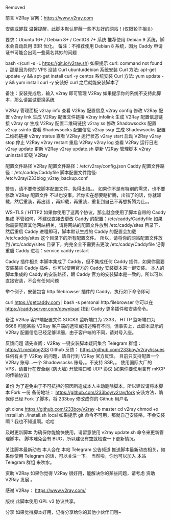Removed


前言
V2Ray 官网：https://www.v2ray.com


安装或卸载
温馨提醒，此脚本默认屏蔽一些不友好的网站！(仅限轮子相关)

要求：Ubuntu 16+ / Debian 8+ / CentOS 7+ 系统
推荐使用 Debian 9 系统，脚本会自动启用 BBR 优化。
备注：不推荐使用 Debian 8 系统，因为 Caddy 申请证书可能会出现一些莫名其妙的问题

bash <(curl -s -L https://git.io/v2ray.sh)
如果提示 curl: command not found ，那是因为你的 VPS 没装 Curl
ubuntu/debian 系统安装 Curl 方法: apt-get update -y && apt-get install curl -y
centos 系统安装 Curl 方法: yum update -y && yum install curl -y
安装好 curl 之后就能安装脚本了

备注：安装完成后，输入 v2ray 即可管理 V2Ray
如果提示你的系统不支持此脚本，那么请尝试更换系统

V2Ray 管理面板
v2ray info 查看 V2Ray 配置信息
v2ray config 修改 V2Ray 配置
v2ray link 生成 V2Ray 配置文件链接
v2ray infolink 生成 V2Ray 配置信息链接
v2ray qr 生成 V2Ray 配置二维码链接
v2ray ss 修改 Shadowsocks 配置
v2ray ssinfo 查看 Shadowsocks 配置信息
v2ray ssqr 生成 Shadowsocks 配置二维码链接
v2ray status 查看 V2Ray 运行状态
v2ray start 启动 V2Ray
v2ray stop 停止 V2Ray
v2ray restart 重启 V2Ray
v2ray log 查看 V2Ray 运行日志
v2ray update 更新 V2Ray
v2ray update.sh 更新 V2Ray 管理脚本
v2ray uninstall 卸载 V2Ray

配置文件路径
V2Ray 配置文件路径：/etc/v2ray/config.json
Caddy 配置文件路径：/etc/caddy/Caddyfile
脚本配置文件路径: /etc/v2ray/233blog_v2ray_backup.conf

警告，请不要修改脚本配置文件，免得出错。。
如果你不是有特别的需求，也不要修改 V2Ray 配置文件
不过也没事，若你实在想要瞎折腾，出错了的话，你就卸载，然后重装，再出错 ，再卸载，再重装，重复到自己不再想折腾为止。。

WS+TLS / HTTP2
如果你使用了这两个协议，那么就会使用了脚本自带的 Caddy 集成
不管如何，不建议直接去更改 Caddy 的配置：/etc/caddy/Caddyfile
如果你需要配置其他网站相关，请将网站的配置文件放到 /etc/caddy/sites 目录下，然后重启 Caddy 进程即可，脚本默认生成的 Caddy 的配置会加载 /etc/caddy/sites 这个目录下的所有配置文件。
所以，请将你的网站配置文件放到 /etc/caddy/sites 目录下，完完全全不需要去更改 /etc/caddy/Caddyfile
记得重启 Caddy 进程：service caddy restart

Caddy 插件相关
本脚本集成了 Caddy，但不集成任何 Caddy 插件，如果你需要安装某些 Caddy 插件，你可以使用官方的 Caddy 安装脚本来一键安装。
本人的脚本集成的 Caddy 的安装路径，跟 Caddy 官方的安装脚本是一致的。所以可以直接安装，不会有任何问题

举个例子，安装包含 http.filebrowser 插件的 Caddy，执行如下命令即可

curl https://getcaddy.com | bash -s personal http.filebrowser
你可以在 https://caddyserver.com/download 找到 Caddy 更多插件和安装命令。

备注
V2Ray 客户端配置文件 SOCKS 监听端口为 2333， HTTP 监听端口为 6666
可能某些 V2Ray 客户端的选项或描述略有不同，但事实上，此脚本显示的 V2Ray 配置信息已经足够详细，由于客户端的不同，请对号入座。

反馈问题
请先查阅：V2Ray 一键安装脚本疑问集合
Telegram 群组： https://t.me/blog233 
Github 反馈： https://github.com/233boy/v2ray/issues 
任何有关于 V2Ray 的问题，请自行到 V2Ray 官方反馈。
目前只支持配置一个 V2Ray 账号…一个 Shadowsocks 账号。。不支持 SSR。。
使用国际大厂的 VPS，请自行在安全组 (防火墙) 开放端口和 UDP 协议 (如果你要使用含有 mKCP 的传输协议)

备份
为了避免由于不可抗拒的原因所造成本人主动删除脚本，所以建议请将本脚本 Fork 一份
备份地址： https://github.com/233boy/v2ray/fork 
安装方法，确保你已经 Fork 了脚本，将 233boy 修改成你的 Github 用户名

git clone https://github.com/233boy/v2ray -b master
cd v2ray
chmod +x install.sh
./install.sh local
如果提示 git 命令不可用，那就自己安装咯，不会安装啊？我也不知道啊。哈哈

及时更新脚本
为确保你能愉快使用，请留意使用 v2ray update.sh 命令来更新管理脚本。
脚本难免会有 BUG，所以建议有空就检查一下更新情况。

关注脚本最新动态
本人会在 本站 Telegram 公告频道 推送脚本最新动态相关，如果你使用 Telegram 的话，可以关注一下。
当然啦，你也可以加入 本站 Telegram 群组 来吹水。

资助 V2Ray
如果你觉得 V2Ray 很好用，能解决你的某些问题，请考虑 资助 V2Ray 发展 。

感谢
V2Ray： https://www.v2ray.com/

版权
此脚本使用 GPL v3 协议共享。

分享
如果觉得脚本好用，记得分享给你的其他小伙伴们哦~
